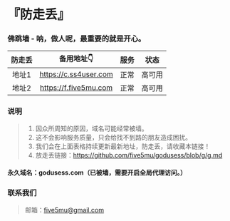 # 『防走丢』

### 佛跳墙 - 呐，做人呢，最重要的就是开心。

| 防走丢 | 备用地址👇 | 服务 | 状态 |
| :----: | :----: | :----: | :----: |
| 地址1 | https://c.ss4user.com | 正常 | 高可用 |
| 地址2 | https://f.five5mu.com | 正常 | 高可用 |

### 说明

> 1. 因众所周知的原因，域名可能经常被墙。
> 2. 这不会影响服务质量，只会给找不到路的朋友造成困扰。
> 3. 我们会在上面表格持续更新最新地址，防走丢，请收藏本链接！
> 4. 放走丢链接：https://github.com/five5mu/godusess/blob/g/g.md

#### 永久域名：godusess.com（已被墙，需要开启全局代理访问。）

### 联系我们

> 邮箱：five5mu@gmail.com
